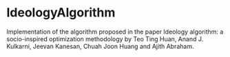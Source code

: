 # IdeologyAlgorithm
Implementation of the algorithm proposed in the paper Ideology algorithm: a socio-inspired optimization methodology by Teo Ting Huan, Anand J. Kulkarni, Jeevan Kanesan, Chuah Joon Huang and Ajith Abraham.
